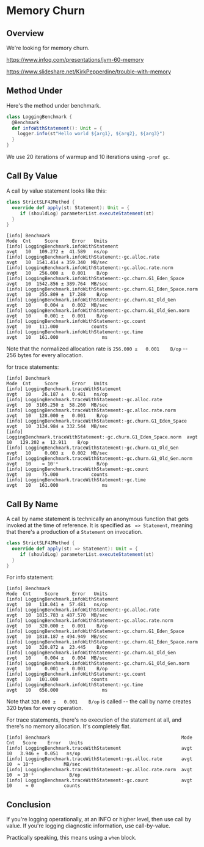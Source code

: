 # Memory Churn

## Overview

We're looking for memory churn.  

https://www.infoq.com/presentations/jvm-60-memory

https://www.slideshare.net/KirkPepperdine/trouble-with-memory

## Method Under 

Here's the method under benchmark.

```scala
class LoggingBenchmark {
  @Benchmark
  def infoWithStatement(): Unit = {
    logger.info(st"Hello world ${arg1}, ${arg2}, ${arg3}")
  }
}
```

We use 20 iterations of warmup and 10 iterations using `-prof gc`.

## Call By Value

A call by value statement looks like this:

```scala
class StrictSLF4JMethod {
  override def apply(st: Statement): Unit = {
     if (shouldLog) parameterList.executeStatement(st)
  }
}
```

```text
[info] Benchmark                                                        Mode  Cnt     Score     Error   Units
[info] LoggingBenchmark.infoWithStatement                               avgt   10   109.272 ±  41.589   ns/op
[info] LoggingBenchmark.infoWithStatement:·gc.alloc.rate                avgt   10  1541.414 ± 359.340  MB/sec
[info] LoggingBenchmark.infoWithStatement:·gc.alloc.rate.norm           avgt   10   256.000 ±   0.001    B/op
[info] LoggingBenchmark.infoWithStatement:·gc.churn.G1_Eden_Space       avgt   10  1542.856 ± 389.764  MB/sec
[info] LoggingBenchmark.infoWithStatement:·gc.churn.G1_Eden_Space.norm  avgt   10   255.809 ±  17.288    B/op
[info] LoggingBenchmark.infoWithStatement:·gc.churn.G1_Old_Gen          avgt   10     0.004 ±   0.002  MB/sec
[info] LoggingBenchmark.infoWithStatement:·gc.churn.G1_Old_Gen.norm     avgt   10     0.001 ±   0.001    B/op
[info] LoggingBenchmark.infoWithStatement:·gc.count                     avgt   10   111.000            counts
[info] LoggingBenchmark.infoWithStatement:·gc.time                      avgt   10   161.000                ms
```

Note that the normalized allocation rate is `256.000 ±   0.001    B/op` -- 256 bytes for every allocation.

for trace statements:

```text
[info] Benchmark                                                         Mode  Cnt     Score     Error   Units
[info] LoggingBenchmark.traceWithStatement                               avgt   10    26.187 ±   0.481   ns/op
[info] LoggingBenchmark.traceWithStatement:·gc.alloc.rate                avgt   10  3105.250 ±  58.260  MB/sec
[info] LoggingBenchmark.traceWithStatement:·gc.alloc.rate.norm           avgt   10   128.000 ±   0.001    B/op
[info] LoggingBenchmark.traceWithStatement:·gc.churn.G1_Eden_Space       avgt   10  3134.984 ± 332.544  MB/sec
[info] LoggingBenchmark.traceWithStatement:·gc.churn.G1_Eden_Space.norm  avgt   10   129.202 ±  12.911    B/op
[info] LoggingBenchmark.traceWithStatement:·gc.churn.G1_Old_Gen          avgt   10     0.003 ±   0.002  MB/sec
[info] LoggingBenchmark.traceWithStatement:·gc.churn.G1_Old_Gen.norm     avgt   10    ≈ 10⁻⁴              B/op
[info] LoggingBenchmark.traceWithStatement:·gc.count                     avgt   10    75.000            counts
[info] LoggingBenchmark.traceWithStatement:·gc.time                      avgt   10   161.000                ms
```

## Call By Name

A call by name statement is technically an anonymous function that gets invoked at the time of reference.  It is specified as ` => Statement`, meaning that there's a production of a `Statement` on invocation.

```scala
class StrictSLF4JMethod {
  override def apply(st: => Statement): Unit = {
     if (shouldLog) parameterList.executeStatement(st)
  }
}
```

For info statement:

```text
[info] Benchmark                                                        Mode  Cnt     Score     Error   Units
[info] LoggingBenchmark.infoWithStatement                               avgt   10   118.041 ±  57.481   ns/op
[info] LoggingBenchmark.infoWithStatement:·gc.alloc.rate                avgt   10  1815.783 ± 487.570  MB/sec
[info] LoggingBenchmark.infoWithStatement:·gc.alloc.rate.norm           avgt   10   320.000 ±   0.001    B/op
[info] LoggingBenchmark.infoWithStatement:·gc.churn.G1_Eden_Space       avgt   10  1818.187 ± 494.949  MB/sec
[info] LoggingBenchmark.infoWithStatement:·gc.churn.G1_Eden_Space.norm  avgt   10   320.872 ±  23.445    B/op
[info] LoggingBenchmark.infoWithStatement:·gc.churn.G1_Old_Gen          avgt   10     0.004 ±   0.004  MB/sec
[info] LoggingBenchmark.infoWithStatement:·gc.churn.G1_Old_Gen.norm     avgt   10     0.001 ±   0.001    B/op
[info] LoggingBenchmark.infoWithStatement:·gc.count                     avgt   10   101.000            counts
[info] LoggingBenchmark.infoWithStatement:·gc.time                      avgt   10   656.000                ms
```

Note that `320.000 ±   0.001    B/op` is called -- the call by name creates 320 bytes for every operation.

For trace statements, there's no execution of the statement at all, and there's no memory allocation.  It's completely flat.

```text
[info] Benchmark                                                Mode  Cnt   Score    Error   Units
[info] LoggingBenchmark.traceWithStatement                      avgt   10   3.946 ±  0.051   ns/op
[info] LoggingBenchmark.traceWithStatement:·gc.alloc.rate       avgt   10  ≈ 10⁻⁴           MB/sec
[info] LoggingBenchmark.traceWithStatement:·gc.alloc.rate.norm  avgt   10  ≈ 10⁻⁶             B/op
[info] LoggingBenchmark.traceWithStatement:·gc.count            avgt   10     ≈ 0           counts
```

## Conclusion

If you're logging operationally, at an INFO or higher level, then use call by value.  If you're logging diagnostic information, use call-by-value.

Practically speaking, this means using a `when` block.